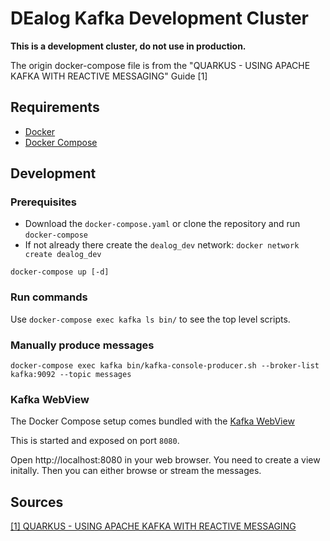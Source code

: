 # DEalog Kafka Development Cluster

**This is a development cluster, do not use in production.**

The origin docker-compose file is from the
"QUARKUS - USING APACHE KAFKA WITH REACTIVE MESSAGING" Guide [1]

## Requirements

- [Docker](https://docker.io)
- [Docker Compose](https://docs.docker.com/compose)

## Development

### Prerequisites

- Download the `docker-compose.yaml` or clone the repository and run
  `docker-compose`
- If not already there create the `dealog_dev` network:
  `docker network create dealog_dev`

```
docker-compose up [-d]
```

### Run commands

Use `docker-compose exec kafka ls bin/` to see the top level scripts.

### Manually produce messages

```
docker-compose exec kafka bin/kafka-console-producer.sh --broker-list kafka:9092 --topic messages
```

### Kafka WebView

The Docker Compose setup comes bundled with the
[Kafka WebView](https://github.com/SourceLabOrg/kafka-webview)

This is started and exposed on port `8080`.

Open http://localhost:8080 in your web browser. You need to create a view
initally. Then you can either browse or stream the messages.

## Sources

[[1] QUARKUS - USING APACHE KAFKA WITH REACTIVE MESSAGING](https://quarkus.io/guides/kafka)
